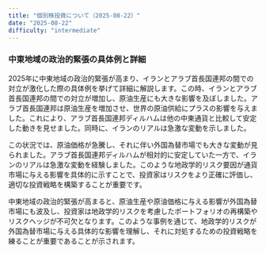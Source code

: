 ```yaml
---
title: "個別株投資について（2025-08-22）"
date: "2025-08-22"
difficulty: "intermediate"
---
```


### 中東地域の政治的緊張の具体例と詳細

2025年に中東地域の政治的緊張が高まり、イランとアラブ首長国連邦の間での対立が激化した際の具体例を挙げて詳細に解説します。この時、イランとアラブ首長国連邦の間での対立が増加し、原油生産にも大きな影響を及ぼしました。アラブ首長国連邦は原油生産を増加させ、世界の原油供給にプラスの影響を与えました。これにより、アラブ首長国連邦ディルハムは他の中東通貨と比較して安定した動きを見せました。同時に、イランのリアルは急激な変動を示しました。

この状況では、原油価格が急騰し、それに伴い外国為替市場でも大きな変動が見られました。アラブ首長国連邦ディルハムが相対的に安定していた一方で、イランのリアルは急激な変動を経験しました。このような地政学的リスク要因が通貨市場に与える影響を具体的に示すことで、投資家はリスクをより正確に評価し、適切な投資戦略を構築することが重要です。

中東地域の政治的緊張が高まると、原油生産や原油価格に与える影響が外国為替市場にも波及し、投資家は地政学的リスクを考慮したポートフォリオの再構築やリスクヘッジが不可欠となります。このような事例を通じて、地政学的リスクが外国為替市場に与える具体的な影響を理解し、それに対処するための投資戦略を練ることが重要であることが示されます。
